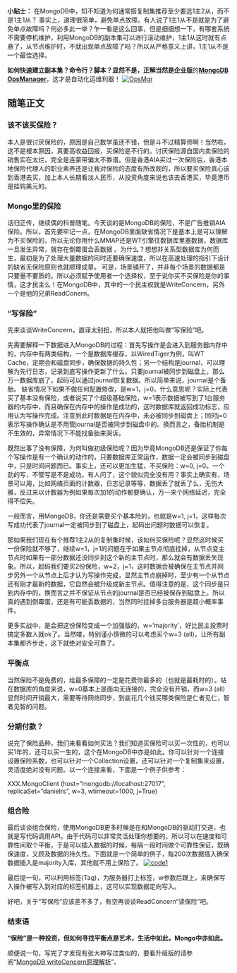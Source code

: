 **小贴士：**
在MongoDB中，知不知道为何通常搭复制集推荐至少要选1主2从，而不是1主1从？
事实上，道理很简单，避免单点故障。有人说了1主1从不是就是为了避免单点故障吗？何必多此一举？乍一看是这么回事，但是细细想一下，有哪套系统不需要停机维护，利用MongoDB的副本集可以进行滚动维护，1主1从这时就有点悬了，从节点维护时，不就出现单点故障了吗？所以从严格意义上讲，1主1从不是一个最佳选择。

**如何快速建立副本集？**命令行？脚本？显然不是，正解当然是**企业版**的[**MongoDB OpsManager**](https://www.mongodb.com/download-center?jmp=nav#ops-manager)，这才是自动化运维利器！
[![OpsMgr](assets/OpsMgr.jpg)](http://www.mongoing.com/wp-content/uploads/2016/09/OpsMgr.jpg)

## 随笔正文

### 该不该买保险？

本人是很讨厌保险的，原因是自己数学虽还不错，但是斗不过精算师啊！当然啦，这不是根本原因，真要高收益回报，买保险是不行的。讨厌保险源自国内卖保险的销售实在太烂，完全是连蒙带骗太不靠谱。但是香港AIA买过一次保险后，香港本地保险代理人的职业素养还是让我对保险的态度有所改观的，所以要买保险真心该到香港去买，加上本人长期看淡人民币，从投资角度来说也该去香港买，毕竟港币是挂钩美元的。

### Mongo里的保险

话归正传，继续偶的科普随笔。今天谈的是MongoDB的保险，不是广告推销AIA保险。所以，首先要牢记一点，在MongoDB里面缺省情况下是基本上是可以理解为不买保险的，所以无论你用什么MMAP还是WT引擎往数据库里塞数据，数据库一旦发生异常，就存在倒霉蛋会丢数据 。为什么？想想非关系型数据库为何而生，最初是为了处理大量数据的同时还要确保速度，所以在高速处理的指引下设计的缺省无保险原则也就顺理成章。
可是，场景铺开了，并非每个场景的数据都是只要量不要质的。所以必须赋予使用者一个选择权，至于说你买不买保险是你的事情，这才民主么！在MongoDB中，其中的一个民主权就是WriteConcern，另外一个是他的兄弟ReadConern。

### “写保险”

先来谈谈WriteConcern，直译太别扭，所以本人就把他叫做“写保险”吧。

先需要解释一下数据进入MongoDB的过程：首先写操作是会进入到服务器内存中的，内存中有两类结构，一个是数据库缓存，以WiredTiger为例，叫WT Cache，定期会和磁盘同步，确保数据的持久性；另一个结构是journal，可以理解为先行日志，记录到底写操作更新了什么。只要journal被同步到磁盘上，那么万一数据库崩了，起码可以通过journal恢复数据。所以简单来说，journal是个备胎。
缺省情况下如果不做任何配置修改，是w=1，j=0。什么意思呢？实际上代表买了基本没有保险，或者说买了个超级基础保险，w=1表示数据被写到了1台服务器的内存中，而且确保在内存中的操作是成功的，这时数据库就返回成功标志，应用认为写操作完成。注意到此时数据是在内存中，未必被同步到磁盘上；同时j=0表示写操作确认是不用管journal是否被同步到磁盘中的。换而言之，备胎机制是不生效的，异常情况下不能找备胎来哭诉。

既然出事了没有保障，为何叫做初级保险呢？因为毕竟MongoDB还是保证了你每个写操作是有一个确认的动作的，只要数据库正常运作，数据一定会被同步到磁盘中，只是时间问题而已。事实上，还可以更加生猛，不买保险：w=0, j=0。一个劲的写，不管写是不是成功。有人问了，这个貌似完全没有用？事实上确实有，场景可以用，比如网络页面的计数器，日志记录等等，数据丢了就丢了么，无伤大雅，反过来以计数器为例如果每次加1的动作都要确认，万一来个网络延迟，完全得不偿失。

一般而言，用MongoDB，你还是需要买个基本险的，也就是w=1, j=1，这样每次写成功代表了journal一定被同步到了磁盘上，起码出问题时数据可以恢复。

那如果我们现在有个推荐1主2从的复制集时候，该如何买保险呢？显然这时候买一份保险就不够了，继续w=1，j=1的问题在于如果主节点彻底挂掉，从节点变主节点时如果有一部分数据还没同步到这个新的主节点时，那么就会有数据丢失现象。所以，起码我们要买2份保险，w=2，j=1，这时数据会被确保在主节点并同步另外一个从节点上后才认为写操作完成，显然主节点崩掉时，至少有一个从节点还有刚才最新的数据，它自然会被升级成新主节点。值得注意的是，这个同步是只到内存中的，换而言之并不保证从节点的journal是否已经被保存到磁盘上。所以真的遇到倒霉蛋，还是有可能丢数据的，当然同时挂掉多台服务器是超小概率事件。

更多实战中，是会把这份保险变成一个加强版的，w=’majority’，好比民主投票时搞定多数人就ok了。当然喽，特别谨小慎微的可以考虑买个w=3 (all)，让所有副本集都齐步走，这下就绝对安全可靠了。

### 平衡点

当然保险不是免费的，给最多保障的一定是花费你最多的（也就是最耗时的）。站在数据库的角度来说，w=0基本上是面向无连接的，完全没有开销，而w=3 (all)显然时间开销最大，需要等待网络同步，到底花几个钱买哪类保险是仁者见仁，智者见智的问题。

### 分期付款？

说完了保险品种，我们来看看如何买法？我们知道买保险可以买一次性的，也可以买1年的，还可以买一生的，这个在MongoDB中亦是如此。你可以针对一个连接设置保险系数，也可以针对一个Collection设置，还可以针对一个复制集来设置，灵活度绝对没有问题。以一个连接来看，下面是一个例子供参考：

XXX.MongoClient (host=”mongodb://localhost:27017”, replicaSet=”danielrs”, w=3, wtimeout=1000, j=True)

### 组合险

最后谈谈组合保险，使用MongoDB更多时候是在和MongoDB的驱动打交道，也就是写代码调用API。由于代码可以非常灵活处理你想要的，所以可以在速度和可靠性间取个平衡，于是可以插入数据的时候，每隔一段时间做个可靠性保证，既确保速度，又顾及数据的持久性。下面就是一个简单的例子，每200次数据插入确保数据插入是majority入库，其他就不用上保险了。
[![code1](assets/code1.jpg)](http://www.mongoing.com/wp-content/uploads/2016/09/code1.jpg)

最后提一句，可以利用标签(Tag)，为服务器打上标签，w参数后跟上，来确保写入操作被写入到对应的标签机器上，这可以实现数据定向写入。

好吧，关于“写保险”应该差不多了，有空再谈谈ReadConcern“读保险”吧。

### 结束语

**“保险”是一种投资，但如何寻找平衡点是艺术，生活中如此，Mongo中亦如此。**

顺便说一句，写完了才发现有张大神写过类似的，要看升级版的请参阅“[MongoDB writeConcern原理解析](http://www.mongoing.com/archives/2916)”。